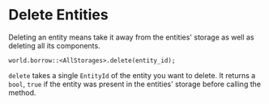 # Delete Entities

Deleting an entity means take it away from the entities' storage as well as deleting all its components.

```rust, noplaypen
world.borrow::<AllStorages>.delete(entity_id);
```

`delete` takes a single `EntityId` of the entity you want to delete. It returns a `bool`, `true` if the entity was present in the entities' storage before calling the method.
